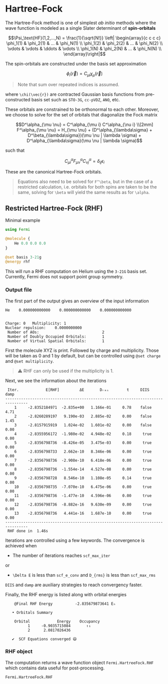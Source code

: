 # Hartree-Fock 

The Hartree-Fock method is one of simplest *ab initio* methods where the wave function is modeled as a single Slater determinant of **spin-orbitals**

```math
\Psi_\text{HF}(1,2,...,N) = \frac{1}{\sqrt{N!}} \left| 
\begin{array}{c c c c}
\phi_1(1) & \phi_2(1) & ... & \phi_N(1) \\
\phi_1(2) & \phi_2(2) & ... & \phi_N(2) \\
\vdots & \vdots & \ddots & \vdots \\
\phi_1(N) & \phi_2(N) & ... & \phi_N(N) \\
\end{array}\right|
```
The spin-orbitals are constructed under the basis set approximation
```math
\phi_i(\vec{r}) = C_{\mu i} \chi_\mu(\vec{r})
```
> Note that sum over repeated indices is assumed.

where ``\chi(\vec{r})`` are contracted Gaussian basis functions from pre-constructed basis set such as `STO-3G`, `cc-pVDZ`, `ANO`, etc. 

These orbitals are constrained to be orthonormal to each other. Moreover, we choose to solve for the set of orbitals that diagonalize the Fock matrix
```math
D^\alpha_{\mu \nu} = C^\alpha_{\mu i} C^\alpha_{\nu i} \\[2mm]
F^\alpha_{\mu \nu} = H_{\mu \nu} + (D^\alpha_{\lambda\sigma} + D^\beta_{\lambda\sigma})(\mu \nu | \lambda \sigma) + D^\alpha_{\lambda\sigma}(\mu \nu | \lambda \sigma)
```
such that
```math
C^\alpha_{\mu i} F^\alpha_{\mu\nu} C^\alpha_{\nu j} = \delta_{ij} \epsilon_i
```
These are the canonical Hartree-Fock orbitals. 
> Equations also need to be solved for ``F^\beta``, but in the case of a restricted calculation, i.e. orbitals for both spins are taken to be the same, solving for ``\beta`` will yield the same results as for ``\alpha``.

## Restricted Hartree-Fock (RHF)

Minimal example
```julia
using Fermi

@molecule {
    He 0.0 0.0 0.0
}

@set basis 3-21g
@energy rhf
```
This will run a RHF computation on Helium using the `3-21G` basis set. Currently, Fermi does not support point group symmetry.

### Output file

The first part of the output gives an overview of the input information
```
He    0.000000000000    0.000000000000    0.000000000000


Charge: 0   Multiplicity: 1   
Nuclear repulsion:    0.0000000000
 Number of AOs:                            2
 Number of Doubly Occupied Orbitals:       1
 Number of Virtual Spatial Orbitals:       1
```

First the molecule XYZ is print. Followed by charge and multiplicity. Those will be taken as 0 and 1 by default, but can be controlled using `@set charge` and `@set multiplicity`. 

> ⚠️ RHF can only be used if the multiplicity is 1.

Next, we see the information about the iterations
```
 Iter.            E[RHF]         ΔE       Dᵣₘₛ        t     DIIS     damp
--------------------------------------------------------------------------------
    1     -2.8352184971  -2.835e+00   1.166e-01     0.78    false     4.71
    2     -2.8260289197   9.190e-03   2.885e-02     0.00    false     1.45
    3     -2.8157915919   1.024e-02   1.601e-02     0.00    false     0.00
    4     -2.8355956172  -1.980e-02   4.948e-02     0.18     true     0.00
    5     -2.8356798736  -8.426e-05   3.475e-03     0.00     true     0.00
    6     -2.8356798733   2.662e-10   8.346e-06     0.00     true     0.00
    7     -2.8356798736  -2.908e-10   6.418e-06     0.00     true     0.00
    8     -2.8356798736  -1.554e-14   4.527e-08     0.00     true     0.00
    9     -2.8356798728   8.546e-10   1.108e-05     0.14     true     0.00
    10    -2.8356798735  -7.070e-10   6.475e-06     0.00     true     0.00
    11    -2.8356798736  -1.477e-10   4.596e-06     0.00     true     0.00
    12    -2.8356798736  -8.882e-16   9.630e-09     0.00     true     0.00
    13    -2.8356798736   4.441e-16   1.687e-10     0.00     true     0.00
--------------------------------------------------------------------------------
 RHF done in  1.46s
```
Iterations are controlled using a few keywords. The convergence is achieved when
- The number of iterations reaches `scf_max_iter`

or
- ``\Delta E`` is less than `scf_e_conv` and ``D_{rms}`` is less than `scf_max_rms`

`DIIS` and `damp` are auxiliary strategies to reach convergency faster. 

Finally, the RHF energy is listed along with orbital energies
```
    @Final RHF Energy          -2.835679873641 Eₕ

   • Orbitals Summary

    Orbital            Energy    Occupancy
          1     -0.9035715084       ↿⇂
          2      2.0817026436         

   ✔  SCF Equations converged 😄
```

### RHF object

The computation returns a wave function object `Fermi.HartreeFock.RHF` which contains data useful for post-processing.

```@docs
Fermi.HartreeFock.RHF
```
